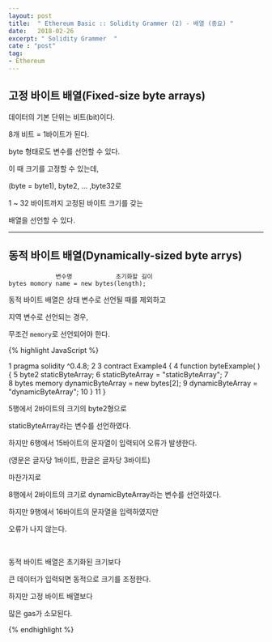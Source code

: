 ```yaml
---
layout: post
title:  " Ethereum Basic :: Solidity Grammer (2) - 배열 (중요) "
date:   2018-02-26
excerpt: " Solidity Grammer  "
cate : "post"
tag:
- Ethereum
---
```



## 고정 바이트 배열(Fixed-size byte arrays)

데이터의 기본 단위는 비트(bit)이다.

8개 비트 = 1바이트가 된다.

byte 형태로도 변수를 선언할 수 있다.

이 때 크기를 고정할 수 있는데,

(byte = byte1), byte2, ... ,byte32로 

1 ~ 32 바이트까지 고정된 바이트 크기를 갖는

배열을 선언할 수 있다.


---


## 동적 바이트 배열(Dynamically-sized byte arrys)

```
             변수명            초기화할 길이
bytes momory name = new bytes(length);
```

동적 바이트 배열은 상태 변수로 선언될 때를 제외하고

지역 변수로 선언되는 경우,

무조건 `memory`로 선언되어야 한다.

{% highlight JavaScript %}

1  pragma solidity ^0.4.8; 
2 
3  contract Example4 {
4     function byteExample( ) {
5         byte2 staticByteArray;
6         staticByteArray = "staticByteArray";
7         
8         bytes memory dynamicByteArray = new bytes[2];
9         dynamicByteArray = "dynamicByteArray";
10     }
11 }

5행에서 2바이트의 크기의 byte2형으로

staticByteArray라는 변수를 선언하였다.

하지만 6행에서 15바이트의 문자열이 입력되어 오류가 발생한다.

(영문은 글자당 1바이트, 한글은 글자당 3바이트)

마찬가지로

8행에서 2바이트의 크기로 dynamicByteArray라는 변수를 선언하였다.

하지만 9행에서 16바이트의 문자열을 입력하였지만 

오류가 나지 않는다.

<br>

동적 바이트 배열은 초기화된 크기보다 

큰 데이터가 입력되면 동적으로 크기를 조정한다.

하지만 고정 바이트 배열보다 

많은 gas가 소모된다.


{% endhighlight %}
